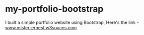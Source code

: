 # my-portfolio-bootstrap
I built a simple portfolio website using Bootstrap,
Here's the link - www.mister-ernest.w3spaces.com
